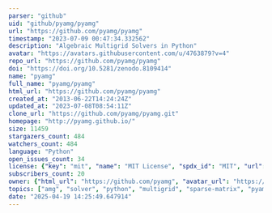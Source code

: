 ```yaml
---
parser: "github"
uid: "github/pyamg/pyamg"
url: "https://github.com/pyamg/pyamg"
timestamp: "2023-07-09 00:47:34.332562"
description: "Algebraic Multigrid Solvers in Python"
avatar: "https://avatars.githubusercontent.com/u/4763879?v=4"
repo_url: "https://github.com/pyamg/pyamg"
doi: "https://doi.org/10.5281/zenodo.8109414"
name: "pyamg"
full_name: "pyamg/pyamg"
html_url: "https://github.com/pyamg/pyamg"
created_at: "2013-06-22T14:24:24Z"
updated_at: "2023-07-08T08:54:11Z"
clone_url: "https://github.com/pyamg/pyamg.git"
homepage: "http://pyamg.github.io/"
size: 11459
stargazers_count: 484
watchers_count: 484
language: "Python"
open_issues_count: 34
license: {"key": "mit", "name": "MIT License", "spdx_id": "MIT", "url": "https://api.github.com/licenses/mit", "node_id": "MDc6TGljZW5zZTEz"}
subscribers_count: 20
owner: {"html_url": "https://github.com/pyamg", "avatar_url": "https://avatars.githubusercontent.com/u/4763879?v=4", "login": "pyamg", "type": "Organization"}
topics: ["amg", "solver", "python", "multigrid", "sparse-matrix", "pyamg", "conda", "krylov"]
date: "2025-04-19 14:25:49.647914"
---
```

